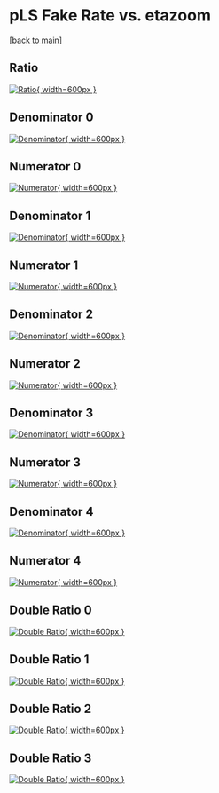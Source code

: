 # pLS Fake Rate vs. etazoom

[[back to main](./)]



## Ratio

[![Ratio](../mtv/var/pLS_fakerate_etazoom.png){ width=600px }](../mtv/var/pLS_fakerate_etazoom.pdf)

## Denominator 0

[![Denominator](../mtv/den/pLS_fakerate_etazoom_den0.png){ width=600px }](../mtv/den/pLS_fakerate_etazoom_den0.pdf)

## Numerator 0

[![Numerator](../mtv/num/pLS_fakerate_etazoom_num0.png){ width=600px }](../mtv/num/pLS_fakerate_etazoom_num0.pdf)

## Denominator 1

[![Denominator](../mtv/den/pLS_fakerate_etazoom_den1.png){ width=600px }](../mtv/den/pLS_fakerate_etazoom_den1.pdf)

## Numerator 1

[![Numerator](../mtv/num/pLS_fakerate_etazoom_num1.png){ width=600px }](../mtv/num/pLS_fakerate_etazoom_num1.pdf)

## Denominator 2

[![Denominator](../mtv/den/pLS_fakerate_etazoom_den2.png){ width=600px }](../mtv/den/pLS_fakerate_etazoom_den2.pdf)

## Numerator 2

[![Numerator](../mtv/num/pLS_fakerate_etazoom_num2.png){ width=600px }](../mtv/num/pLS_fakerate_etazoom_num2.pdf)

## Denominator 3

[![Denominator](../mtv/den/pLS_fakerate_etazoom_den3.png){ width=600px }](../mtv/den/pLS_fakerate_etazoom_den3.pdf)

## Numerator 3

[![Numerator](../mtv/num/pLS_fakerate_etazoom_num3.png){ width=600px }](../mtv/num/pLS_fakerate_etazoom_num3.pdf)

## Denominator 4

[![Denominator](../mtv/den/pLS_fakerate_etazoom_den4.png){ width=600px }](../mtv/den/pLS_fakerate_etazoom_den4.pdf)

## Numerator 4

[![Numerator](../mtv/num/pLS_fakerate_etazoom_num4.png){ width=600px }](../mtv/num/pLS_fakerate_etazoom_num4.pdf)

## Double Ratio 0

[![Double Ratio](../mtv/ratio/pLS_fakerate_etazoom_ratio0.png){ width=600px }](../mtv/ratio/pLS_fakerate_etazoom_ratio0.pdf)

## Double Ratio 1

[![Double Ratio](../mtv/ratio/pLS_fakerate_etazoom_ratio1.png){ width=600px }](../mtv/ratio/pLS_fakerate_etazoom_ratio1.pdf)

## Double Ratio 2

[![Double Ratio](../mtv/ratio/pLS_fakerate_etazoom_ratio2.png){ width=600px }](../mtv/ratio/pLS_fakerate_etazoom_ratio2.pdf)

## Double Ratio 3

[![Double Ratio](../mtv/ratio/pLS_fakerate_etazoom_ratio3.png){ width=600px }](../mtv/ratio/pLS_fakerate_etazoom_ratio3.pdf)

